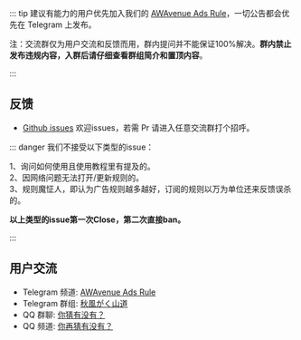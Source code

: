 ::: tip 建议有能力的用户优先加入我们的 [AWAvenue Ads Rule](https://t.me/AWAvenueAdsRule)，一切公告都会优先在 Telegram 上发布。

注：交流群仅为用户交流和反馈而用，群内提问并不能保证100%解决。**群内禁止发布违规内容，入群后请仔细查看群组简介和置顶内容**。 

:::
## 反馈

- [Github issues](https://github.com/TG-Twilight/AWAvenue-Ads-Rule/issues) 欢迎issues，若需 Pr 请进入任意交流群打个招呼。

::: danger 我们不接受以下类型的issue：

1、询问如何使用且使用教程里有提及的。
<br />
2、因网络问题无法打开/更新规则的。
<br />
3、规则魔怔人，即认为广告规则越多越好，订阅的规则以万为单位还来反馈误杀的。
<br />

**以上类型的issue第一次Close，第二次直接ban。**

:::

## 用户交流

- Telegram 频道: [AWAvenue Ads Rule](https://t.me/AWAvenueAdsRule)
- Telegram 群组: [秋風がく山道](https://t.me/AWAvenueAdsChat)
- QQ 群聊: [你猜有没有？](https://youtu.be/dQw4w9WgXcQ)
- QQ 频道: [你再猜有没有？](https://www.ubisoft.com/zh-tw/game/rainbow-six/siege)